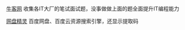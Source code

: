 [牛客网](https://www.nowcoder.com/)
收集各IT大厂的笔试面试题，没事做做上面的题全面提升IT编程能力

[网盘精灵](https://www.yunpanjingling.com/) 
百度网盘、百度云资源搜索引擎，还显示提取码

